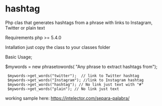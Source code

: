 # hashtag
Php clas that generates hashtags from a phrase with links to Instagram, Twitter or plain text
 
Requirements php >= 5.4.0

Intallation just copy the class to your classes folder

Basic Usage;

$mywords = new phrasetowords( "Any phrase to extract hashtags from");

     $mywords->get_words("twitter");  // link to Twitter hashtag
     $mywords->get_words("Instagram"); //link to Instagram hashtag
     $mywords->get_words("hashtag"); // No link just text with "#"
     $mywords->get_words("plain"); // No link just text 
     
     
working sample here: https://intelector.com/separa-palabra/
